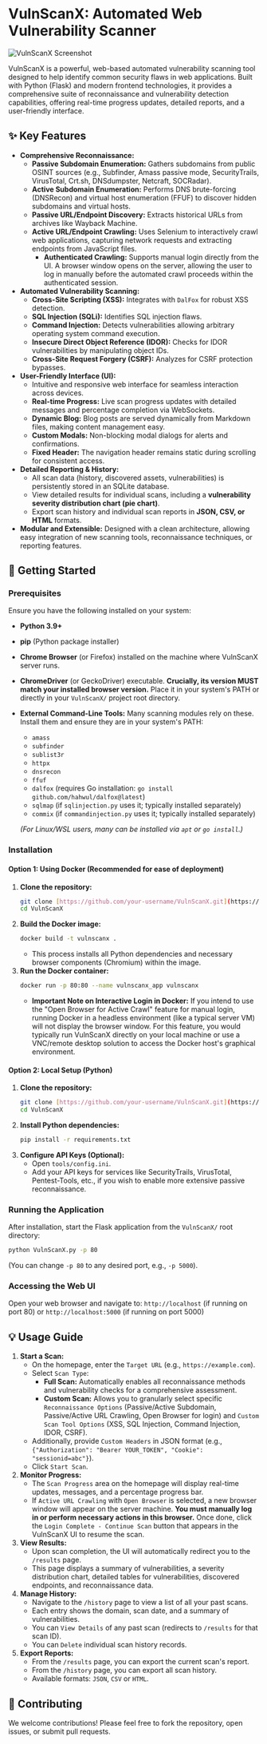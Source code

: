 # VulnScanX: Automated Web Vulnerability Scanner

![VulnScanX Screenshot](/documentation/logo.png) <!-- Replace with a relevant screenshot -->

VulnScanX is a powerful, web-based automated vulnerability scanning tool designed to help identify common security flaws in web applications. Built with Python (Flask) and modern frontend technologies, it provides a comprehensive suite of reconnaissance and vulnerability detection capabilities, offering real-time progress updates, detailed reports, and a user-friendly interface.

## ✨ Key Features

* **Comprehensive Reconnaissance:**
    * **Passive Subdomain Enumeration:** Gathers subdomains from public OSINT sources (e.g., Subfinder, Amass passive mode, SecurityTrails, VirusTotal, Crt.sh, DNSdumpster, Netcraft, SOCRadar).
    * **Active Subdomain Enumeration:** Performs DNS brute-forcing (DNSRecon) and virtual host enumeration (FFUF) to discover hidden subdomains and virtual hosts.
    * **Passive URL/Endpoint Discovery:** Extracts historical URLs from archives like Wayback Machine.
    * **Active URL/Endpoint Crawling:** Uses Selenium to interactively crawl web applications, capturing network requests and extracting endpoints from JavaScript files.
        * **Authenticated Crawling:** Supports manual login directly from the UI. A browser window opens on the server, allowing the user to log in manually before the automated crawl proceeds within the authenticated session.
* **Automated Vulnerability Scanning:**
    * **Cross-Site Scripting (XSS):** Integrates with `DalFox` for robust XSS detection.
    * **SQL Injection (SQLi):** Identifies SQL injection flaws.
    * **Command Injection:** Detects vulnerabilities allowing arbitrary operating system command execution.
    * **Insecure Direct Object Reference (IDOR):** Checks for IDOR vulnerabilities by manipulating object IDs.
    * **Cross-Site Request Forgery (CSRF):** Analyzes for CSRF protection bypasses.
* **User-Friendly Interface (UI):**
    * Intuitive and responsive web interface for seamless interaction across devices.
    * **Real-time Progress:** Live scan progress updates with detailed messages and percentage completion via WebSockets.
    * **Dynamic Blog:** Blog posts are served dynamically from Markdown files, making content management easy.
    * **Custom Modals:** Non-blocking modal dialogs for alerts and confirmations.
    * **Fixed Header:** The navigation header remains static during scrolling for consistent access.
* **Detailed Reporting & History:**
    * All scan data (history, discovered assets, vulnerabilities) is persistently stored in an SQLite database.
    * View detailed results for individual scans, including a **vulnerability severity distribution chart (pie chart)**.
    * Export scan history and individual scan reports in **JSON, CSV, or HTML** formats.
* **Modular and Extensible:** Designed with a clean architecture, allowing easy integration of new scanning tools, reconnaissance techniques, or reporting features.

## 🚀 Getting Started

### Prerequisites

Ensure you have the following installed on your system:

* **Python 3.9+**
* **pip** (Python package installer)
* **Chrome Browser** (or Firefox) installed on the machine where VulnScanX server runs.
* **ChromeDriver** (or GeckoDriver) executable. **Crucially, its version MUST match your installed browser version.** Place it in your system's PATH or directly in your `VulnScanX/` project root directory.
* **External Command-Line Tools:** Many scanning modules rely on these. Install them and ensure they are in your system's PATH:
    * `amass`
    * `subfinder`
    * `sublist3r`
    * `httpx`
    * `dnsrecon`
    * `ffuf`
    * `dalfox` (requires Go installation: `go install github.com/hahwul/dalfox@latest`)
    * `sqlmap` (if `sqlinjection.py` uses it; typically installed separately)
    * `commix` (if `commandinjection.py` uses it; typically installed separately)

    *(For Linux/WSL users, many can be installed via `apt` or `go install`.)*

### Installation

#### Option 1: Using Docker (Recommended for ease of deployment)

1.  **Clone the repository:**
    ```bash
    git clone [https://github.com/your-username/VulnScanX.git](https://github.com/your-username/VulnScanX.git) # Replace with your actual repo URL
    cd VulnScanX
    ```
2.  **Build the Docker image:**
    ```bash
    docker build -t vulnscanx .
    ```
    * This process installs all Python dependencies and necessary browser components (Chromium) within the image.
3.  **Run the Docker container:**
    ```bash
    docker run -p 80:80 --name vulnscanx_app vulnscanx
    ```
    * **Important Note on Interactive Login in Docker:** If you intend to use the "Open Browser for Active Crawl" feature for manual login, running Docker in a headless environment (like a typical server VM) will not display the browser window. For this feature, you would typically run VulnScanX directly on your local machine or use a VNC/remote desktop solution to access the Docker host's graphical environment.

#### Option 2: Local Setup (Python)

1.  **Clone the repository:**
    ```bash
    git clone [https://github.com/your-username/VulnScanX.git](https://github.com/your-username/VulnScanX.git) # Replace with your actual repo URL
    cd VulnScanX
    ```
2.  **Install Python dependencies:**
    ```bash
    pip install -r requirements.txt
    ```
3.  **Configure API Keys (Optional):**
    * Open `tools/config.ini`.
    * Add your API keys for services like SecurityTrails, VirusTotal, Pentest-Tools, etc., if you wish to enable more extensive passive reconnaissance.

### Running the Application

After installation, start the Flask application from the `VulnScanX/` root directory:

```bash
python VulnScanX.py -p 80
````

(You can change `-p 80` to any desired port, e.g., `-p 5000`).

### Accessing the Web UI

Open your web browser and navigate to:
`http://localhost` (if running on port 80)
or
`http://localhost:5000` (if running on port 5000)

## 💡 Usage Guide

1.  **Start a Scan:**
      * On the homepage, enter the `Target URL` (e.g., `https://example.com`).
      * Select `Scan Type`:
          * **Full Scan:** Automatically enables all reconnaissance methods and vulnerability checks for a comprehensive assessment.
          * **Custom Scan:** Allows you to granularly select specific `Reconnaissance Options` (Passive/Active Subdomain, Passive/Active URL Crawling, Open Browser for login) and `Custom Scan Tool Options` (XSS, SQL Injection, Command Injection, IDOR, CSRF).
      * Additionally, provide `Custom Headers` in JSON format (e.g., `{"Authorization": "Bearer YOUR_TOKEN", "Cookie": "sessionid=abc"}`).
      * Click `Start Scan`.
2.  **Monitor Progress:**
      * The `Scan Progress` area on the homepage will display real-time updates, messages, and a percentage progress bar.
      * If `Active URL Crawling` with `Open Browser` is selected, a new browser window will appear on the server machine. **You must manually log in or perform necessary actions in this browser.** Once done, click the `Login Complete - Continue Scan` button that appears in the VulnScanX UI to resume the scan.
3.  **View Results:**
      * Upon scan completion, the UI will automatically redirect you to the `/results` page.
      * This page displays a summary of vulnerabilities, a severity distribution chart, detailed tables for vulnerabilities, discovered endpoints, and reconnaissance data.
4.  **Manage History:**
      * Navigate to the `/history` page to view a list of all your past scans.
      * Each entry shows the domain, scan date, and a summary of vulnerabilities.
      * You can `View Details` of any past scan (redirects to `/results` for that scan ID).
      * You can `Delete` individual scan history records.
5.  **Export Reports:**
      * From the `/results` page, you can export the current scan's report.
      * From the `/history` page, you can export all scan history.
      * Available formats: `JSON`, `CSV` or `HTML`.

## 🤝 Contributing

We welcome contributions\! Please feel free to fork the repository, open issues, or submit pull requests.